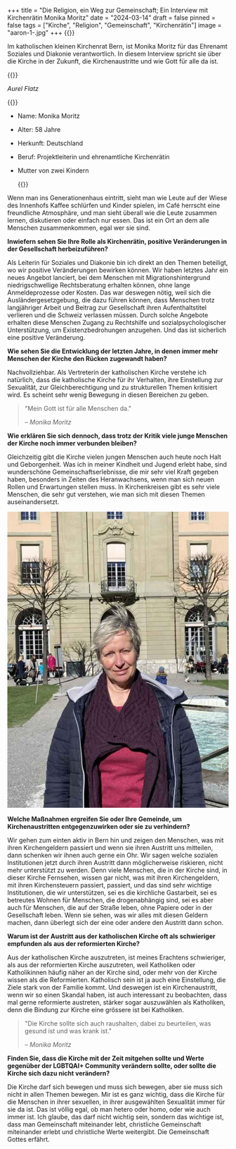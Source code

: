 +++
title = "Die Religion, ein Weg zur Gemeinschaft; Ein Interview mit Kirchenrätin  Monika Moritz"
date = "2024-03-14"
draft = false
pinned = false
tags = ["Kirche", "Religion", "Gemeinschaft", "Kirchenrätin"]
image = "aaron-1-.jpg"
+++
{{<lead>}}

Im katholischen kleinen Kirchenrat Bern, ist Monika Moritz für das Ehrenamt Soziales und Diakonie verantwortlich. In diesem Interview spricht sie über die Kirche in der Zukunft, die Kirchenaustritte und wie Gott für alle da ist.

{{</lead>}}

*Aurel Flatz*

{{<box>}}

* Name: Monika Moritz
* Alter: 58 Jahre
* Herkunft: Deutschland
* Beruf: Projektleiterin und ehrenamtliche Kirchenrätin
* Mutter von zwei Kindern

  {{</box>}}

Wenn man ins Generationenhaus eintritt, sieht man wie Leute auf der Wiese des Innenhofs Kaffee schlürfen und Kinder spielen, im Café herrscht eine freundliche Atmosphäre, und man sieht überall wie die Leute zusammen lernen, diskutieren oder einfach nur essen. Das ist ein Ort an dem alle Menschen zusammenkommen, egal wer sie sind.

**Inwiefern sehen Sie Ihre Rolle als Kirchenrätin, positive Veränderungen in der Gesellschaft herbeizuführen?**

Als Leiterin für Soziales und Diakonie bin ich direkt an den Themen beteiligt, wo wir positive Veränderungen bewirken können. Wir haben letztes Jahr ein neues Angebot lanciert, bei dem Menschen mit Migrationshintergrund niedrigschwellige Rechtsberatung erhalten können, ohne lange Anmeldeprozesse oder Kosten. Das war deswegen nötig, weil sich die Ausländergesetzgebung, die dazu führen können, dass Menschen trotz langjähriger Arbeit und Beitrag zur Gesellschaft ihren Aufenthaltstitel verlieren und die Schweiz verlassen müssen. Durch solche Angebote erhalten diese Menschen Zugang zu Rechtshilfe und sozialpsychologischer Unterstützung, um Existenzbedrohungen anzugehen. Und das ist sicherlich eine positive Veränderung.

**Wie sehen Sie die Entwicklung der letzten Jahre, in denen immer mehr Menschen der Kirche den Rücken zugewandt haben?**

Nachvollziehbar. Als Vertreterin der katholischen Kirche verstehe ich natürlich, dass die katholische Kirche für ihr Verhalten, ihre Einstellung zur Sexualität, zur Gleichberechtigung und zu strukturellen Themen kritisiert wird. Es scheint sehr wenig Bewegung in diesen Bereichen zu geben.

> "Mein Gott ist für alle Menschen da."
>
> – *Monika Moritz* 

**Wie erklären Sie sich dennoch, dass trotz der Kritik viele junge Menschen der Kirche noch immer verbunden bleiben?**

Gleichzeitig gibt die Kirche vielen jungen Menschen auch heute noch Halt und Geborgenheit. Was ich in meiner Kindheit und Jugend erlebt habe, sind wunderschöne Gemeinschaftserlebnisse, die mir sehr viel Kraft gegeben haben, besonders in Zeiten des Heranwachsens, wenn man sich neuen Rollen und Erwartungen stellen muss. In Kirchenkreisen gibt es sehr viele Menschen, die sehr gut verstehen, wie man sich mit diesen Themen auseinandersetzt.

![Monika Moritz im Innenhof des Generationenhauses - ein Ort der Begegnung für alle.](monika-bild-2-.jpg)



**Welche Maßnahmen ergreifen Sie oder Ihre Gemeinde, um Kirchenaustritten entgegenzuwirken oder sie zu verhindern?**

Wir gehen zum einten aktiv in Bern hin und zeigen den Menschen, was mit ihren Kirchengeldern passiert und wenn sie ihren Austritt uns mitteilen, dann schenken wir ihnen auch gerne ein Ohr. Wir sagen welche sozialen Institutionen jetzt durch ihren Austritt dann möglicherweise riskieren, nicht mehr unterstützt zu werden. Denn viele Menschen, die in der Kirche sind, in dieser Kirche Fernsehen, wissen gar nicht, was mit ihren Kirchengeldern, mit ihren Kirchensteuern passiert, passiert, und das sind sehr wichtige Institutionen, die wir unterstützen, sei es die kirchliche Gastarbeit, sei es betreutes Wohnen für Menschen, die drogenabhängig sind, sei es aber auch für Menschen, die auf der Straße leben, ohne Papiere oder in der Gesellschaft leben. Wenn sie sehen, was wir alles mit diesen Geldern machen, dann überlegt sich der eine oder andere den Austritt dann schon. 

**Warum ist der Austritt aus der katholischen Kirche oft als schwieriger empfunden als aus der reformierten Kirche?**

Aus der katholischen Kirche auszutreten, ist meines Erachtens schwieriger, als aus der reformierten Kirche auszutreten, weil Katholiken oder Katholikinnen häufig näher an der Kirche sind, oder mehr von der Kirche wissen als die Reformierten. Katholisch sein ist ja auch eine Einstellung, die Ziele stark von der Familie kommt. Und deswegen ist ein Kirchenaustritt, wenn wir so einen Skandal haben, ist auch interessant zu beobachten, dass mal gerne reformierte austreten, stärker sogar auszuwählen als Katholiken, denn die Bindung zur Kirche eine grössere ist bei Katholiken.

> "Die Kirche sollte sich auch raushalten, dabei zu beurteilen, was gesund ist und was krank ist."
>
> *– Monika Moritz*

**Finden Sie, dass die Kirche mit der Zeit mitgehen sollte und Werte gegenüber der LGBTQAI+ Community verändern sollte, oder sollte die Kirche sich dazu nicht verändern?**

Die Kirche darf sich bewegen und muss sich bewegen, aber sie muss sich nicht in allen Themen bewegen. Mir ist es ganz wichtig, dass die Kirche für die Menschen in ihrer sexuellen, in ihrer ausgewählten Sexualität immer für sie da ist. Das ist völlig egal, ob man hetero oder homo, oder wie auch immer ist. Ich glaube, das darf nicht wichtig sein, sondern das wichtige ist, dass man Gemeinschaft miteinander lebt, christliche Gemeinschaft miteinander erlebt und christliche Werte weitergibt. Die Gemeinschaft Gottes erfährt.